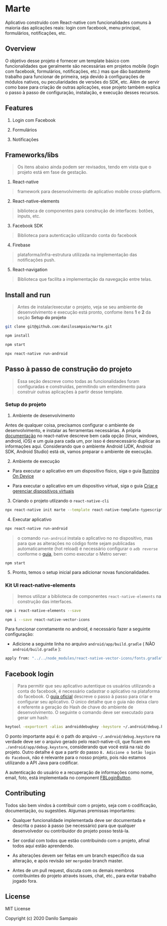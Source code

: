 # Marte
Aplicativo construído com React-native com funcionalidades comuns à maioria das aplicações reais: login com facebook, menu principal, formulários, notificações, etc.

## Overview

O objetivo desse projeto é fornecer um template básico com funcionalidades que geralmente são necessárias em projetos mobile (login com facebook, formulários, notificações, etc.) mas que dão bastatente trabalho para funcionar de primeira, seja devido à configurações de módulos nativos, ou peculiaridades de versões do SDK, etc. Além de servir como base para criação de outras aplicações, esse projeto também explica o passo à passo de configuração, instalação, e execução desses recursos.

## Features

1. Login com Facebook

2. Formulários

3. Notificações

## Frameworks/libs
> Os itens abaixo ainda podem ser revisados, tendo em vista que o projeto está em fase de gestação.

1. React-native
  > framework para desenvolvimento de aplicativo mobile cross-platform.

2. React-native-elements
  > biblioteca de componentes para construção de interfaces: botões, inputs, etc.

3. Facebook SDK
  > Biblioteca para autenticação utilizando conta do facebook

4. Firebase
  > plataforma/infra-estrutura utilizada na implementação das notificações push. 

5. React-navigation
  > Biblioteca que facilita a implementação da navegação entre telas.

## Install and run

> Antes de instalar/executar o projeto, veja se seu ambiente de desenvolvimento e execução está pronto, confome itens __1__ e __2__ da seção __Setup do projeto__

```sh
git clone git@github.com:danilosampaio/marte.git
```

```sh
npm install
```

```sh
npm start
```

```sh
npx react-native run-android
```

## Passo à passo de construção do projeto
> Essa seção descreve como todas as funcionalidades foram configuradas e construídas, permitindo um entendimento para construir outras aplicações à partir desse template.

### Setup do projeto

  1. Ambiente de desenvolvimento
    
  Antes de qualquer coisa, precisamos configurar o ambiente de desenvolvimento, e instalar as ferramentas necessárias. A própria [documentação](https://facebook.github.io/react-native/docs/getting-started) no react-native descreve bem cada opção (linux, windows, android, iOS) e um guia para cada um, por isso é desnecessário duplicar as informações aqui. Considerando que o ambiente Android (JDK, Android SDK, Android Studio) está ok, vamos preparar o ambiente de execução.

  2. Ambiente de execução

  - Para executar o aplicativo em um dispositivo físico, siga o guia [Running On Device](https://facebook.github.io/react-native/docs/running-on-device)

  - Para executar o aplicativo em um dispositivo virtual, siga o guia [Criar e gerenciar dispositivos virtuais](https://developer.android.com/studio/run/managing-avds.html)

  3. Criando o projeto utlizando o `react-native-cli`

  ```sh
  npx react-native init marte --template react-native-template-typescript
  ```

  4. Executar aplicativo

  ```sh
  npx react-native run-android
  ```
  > o comando `run-android` instala o aplicativo no no dispositivo, mas para que as alterações no código fonte sejam publicadas automaticamente (hot reload) é necessário configurar o `adb reverse` conforme o [guia](https://facebook.github.io/react-native/docs/running-on-device#connecting-to-the-development-server-1), bem como executar o Metro server:

  ```sh
  npm start
  ```

  5. Pronto, temos o setup inicial para adicionar novas funcionalidades.

### Kit UI react-native-elements
> Iremos utilizar a biblioteca de componentes `react-native-elements` na construção das interfaces.

```sh
npm i react-native-elements --save
```

```sh
npm i --save react-native-vector-icons
```

Para funcionar corretamente no android, é necessário fazer a seguinte configuração:

  - Adicione a seguinte linha no arquivo `android/app/build.gradle` ( NÃO `android/build.gradle` ):

  ```sh
  apply from: "../../node_modules/react-native-vector-icons/fonts.gradle"
  ```

## Facebook login
> Para permitir que seu aplicativo autentique os usuários utilizando a conta do facebook, é necessário cadastrar o aplicativo na plataforma do facebook. O [guia oficial](https://developers.facebook.com/docs/facebook-login/android) descreve o passo à passo para criar e configurar seu aplicativo. O único detalhe que o guia não deixa claro é referente a geração do Hash de chave do ambiente de desenvolvimento. O seguinte o comando deve ser executado para gerar um hash:

```sh
keytool -exportcert -alias androiddebugkey -keystore ~/.android/debug.keystore | openssl sha1 -binary | openssl base64
```

O ponto importante aqui é: o path do arquivo `~/.android/debug.keystore` na verdade deve ser o arquivo gerado pelo react-native-cli, que ficam em `./android/app/debug.keystore`, considerando que você está na raiz do projeto.
Outro detalhe é que a partir do passo `8. Adicione o botão login do Facebook`, não é relevante para o nosso projeto, pois não estamos utilizando a API Java para codificar.

A autenticação do usuário e a recuperação de informações como nome, email, foto, está implementada no component [FBLoginButton](template/components/FBLoginButton.tsx).

## Contributing

Todos são bem vindos à contribuir com o projeto, seja com o codificação, documentação, ou sugestões. Algumas premissas importantes:

  - Qualquer funcionalidade implementada deve ser documentada e descrita o passo à passo (se necessário) para que qualquer desenvolvedor ou contribuidor do projeto posso testá-la.
  
  - Ser cordial com todos que estão contribuindo com o projeto, afinal todos aqui estão aprendendo.
  
  - As alterações devem ser feitas em um branch específico da sua alteração, e após revisão ser `merged`ao branch master.
  
  - Antes de um pull request, discuta com os demais membros contribuintes do projeto através issues, chat, etc., para evitar trabalho jogado fora.

## License

MIT License

Copyright (c) 2020 Danilo Sampaio
